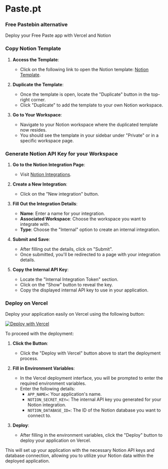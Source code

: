 # Paste.pt
### Free Pastebin alternative

Deploy your Free Paste app with Vercel and Notion

### Copy Notion Template

1. **Access the Template**:
   - Click on the following link to open the Notion template: [Notion Template](https://paste-pt.notion.site/6ec5ed3e60424373ab15d7a422caff41?v=4dd16f12cfc941f4b0c6a791c6391267&pvs=73).

2. **Duplicate the Template**:
   - Once the template is open, locate the "Duplicate" button in the top-right corner.
   - Click "Duplicate" to add the template to your own Notion workspace.

3. **Go to Your Workspace**:
   - Navigate to your Notion workspace where the duplicated template now resides.
   - You should see the template in your sidebar under "Private" or in a specific workspace page.


### Generate Notion API Key for your Workspace

1. **Go to the Notion Integration Page**: 
   - Visit [Notion Integrations](https://www.notion.so/my-integrations).

2. **Create a New Integration**:
   - Click on the "New integration" button.

3. **Fill Out the Integration Details**:
   - **Name**: Enter a name for your integration.
   - **Associated Workspace**: Choose the workspace you want to integrate with.
   - **Type**: Choose the "Internal" option to create an internal integration.

4. **Submit and Save**:
   - After filling out the details, click on "Submit".
   - Once submitted, you'll be redirected to a page with your integration details.

5. **Copy the Internal API Key**:
   - Locate the "Internal Integration Token" section.
   - Click on the "Show" button to reveal the key.
   - Copy the displayed internal API key to use in your application.
   
### Deploy on Vercel

Deploy your application easily on Vercel using the following button:

[![Deploy with Vercel](https://vercel.com/button)](https://vercel.com/new/clone?repository-url=https%3A%2F%2Fgithub.com%2Fwillyarisky%2FPaste&env=APP_NAME,NOTION_SECRET_KEY,NOTION_DATABASE_ID&envDescription=Notion%20API%20Keys%20needed&project-name=paste-pt&repository-name=Paste.pt)

To proceed with the deployment:

1. **Click the Button**: 
   - Click the "Deploy with Vercel" button above to start the deployment process.

2. **Fill in Environment Variables**:
   - In the Vercel deployment interface, you will be prompted to enter the required environment variables.
   - Enter the following details:
     - `APP_NAME=`: Your application's name.
     - `NOTION_SECRET_KEY=`: The internal API key you generated for your Notion integration.
     - `NOTION_DATABASE_ID=`: The ID of the Notion database you want to connect to.

3. **Deploy**:
   - After filling in the environment variables, click the "Deploy" button to deploy your application on Vercel.

This will set up your application with the necessary Notion API keys and database connection, allowing you to utilize your Notion data within the deployed application.

